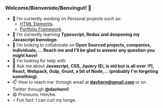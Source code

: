 ### Welcome/Bienvenido/Benvingut! 👋

- 🔭 I’m currently working on Personal projects such as:
  * [HTML Elements](https://github.com/dhpar/HTML-Elements).
  * [Portfolio Framework](https://github.com/dhpar/portfolioFramework).
- 🌱 I’m currently learning **Typescript, Redux and deepening my Javascript kwnolege.** 
- 👯 I’m looking to collaborate on **Open Sourced projects, companies, individuals, ... Reach me and I'll be glad to answer any question you might have!**
- 🤔 I’m looking for help with 
- 💬 Ask me about **Javascript, CSS, Jquery (Ei, is old but is all over :P), React, Webpack, Gulp, Grunt, a bit of Node,... (probably I'm forgeting something).**
- 📫 How to reach me: through email at **davhern@gmail.com** or on Twitter through **@davhern1**
- 😄 Pronouns: Him/he.
- ⚡ Fun fact: I can curl my tonge.

<!--
**dhpar/dhpar** is a ✨ _special_ ✨ repository because its `README.md` (this file) appears on your GitHub profile.

Here are some ideas to get you started:

- 🔭 I’m currently working on ...
- 🌱 I’m currently learning ...
- 👯 I’m looking to collaborate on ...
- 🤔 I’m looking for help with ...
- 💬 Ask me about ...
- 📫 How to reach me: ...
- 😄 Pronouns: ...
- ⚡ Fun fact: ...
-->
